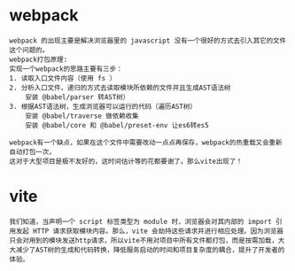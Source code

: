 # webpack
    webpack 的出现主要是解决浏览器里的 javascript 没有一个很好的方式去引入其它的文件这个问题的。
    webpack打包原理:
    实现一个webpack的思路主要有三步：
    1. 读取入口文件内容（使用 fs ）
    2. 分析入口文件，递归的方式去读取模块所依赖的文件并且生成AST语法树
        安装 @babel/parser 转AST树）
    3. 根据AST语法树，生成浏览器可以运行的代码（遍历AST树）
        安装 @babel/traverse 做依赖收集
        安装 @babel/core 和 @babel/preset-env 让es6转es5

    webpack有一个缺点，如果在这个文件中需要改动一点点再保存，webpack的热重载又会重新自动打包一次，
    这对于大型项目是极不友好的，这时间估计等的花都要谢了。那么vite出现了！
# vite
    我们知道，当声明一个 script 标签类型为 module 时，浏览器会对其内部的 import 引用发起 HTTP 请求获取模块内容。那么，vite 会劫持这些请求并进行相应处理。因为浏览器只会对用到的模块发送http请求，所以vite不用对项目中所有文件都打包，而是按需加载，大大减少了AST树的生成和代码转换，降低服务启动的时间和项目复杂度的耦合，提升了开发者的体验。

